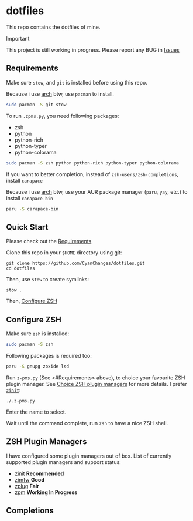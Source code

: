 
# dotfiles

This repo contains the dotfiles of mine.

> [!IMPORTANT]  
> This project is still working in progress.
> Please report any BUG in [Issues](https://github.com/CyanChanges/dotfiles/issues)

## Requirements

Make sure `stow`, and `git` is installed
before using this repo.

Because i use [arch](https://archlinux.org) btw,
use `pacman` to install.

```sh
sudo pacman -S git stow
```

To run `.zpms.py`, you need following packages:

- zsh
- python
- python-rich
- python-typer
- python-colorama

```sh
sudo pacman -S zsh python python-rich python-typer python-colorama
```

If you want to better completion,
instead of `zsh-users/zsh-completions`, install `carapace`

Because i use [arch](https://archlinux.org) btw,
use your AUR package manager (`paru`, `yay`, etc.)
to install `carapace-bin`

```sh
paru -S carapace-bin
```


## Quick Start

Please check out the [Requirements](#basic-requirements)  

Clone this repo in your `$HOME` directory using git:

```shell
git clone https://github.com/CyanChanges/dotfiles.git
cd dotfiles
```

Then, use `stow` to create symlinks:

```shell
stow .
```

Then, [Configure ZSH](#configure-zsh)

## Configure ZSH

Make sure `zsh` is installed:

```sh
sudo pacman -S zsh 
```

Following packages is required too:
```zsh
paru -S gnupg zoxide lsd
```

Run `z-pms.py` (See <#Requirements> above), to choice your favourite ZSH plugin manager.
See [Choice ZSH plugin managers](#zsh-plugin-managers) for more details.
I prefer [`zinit`](https://github.com/zdharma-continuum/zinit):

```shell
./.z-pms.py
```

Enter the name to select.

Wait until the command complete,
run `zsh` to have a nice ZSH shell.

## ZSH Plugin Managers

I have configured some plugin managers out of box.
List of currently supported plugin managers and support status:

- [zinit](https://github.com/zdharma-continuum/zinit) **Recommended**
- [zimfw](https://github.com/zimfw/zimfw) **Good**
- [zplug](https://github.com/zplug/zplug) **Fair**
- [zpm](https://github.com/zpm-zsh/zpm) **Working In Progress**

## Completions


